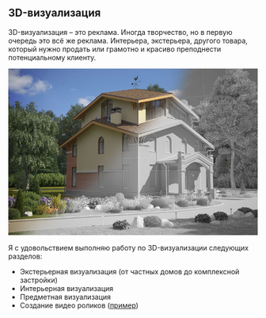 ## 3D-визуализация

3D-визуализация – это реклама. Иногда творчество, но в первую очередь это всё же реклама. Интерьера, экстерьера, другого товара, который нужно продать или грамотно и красиво преподнести потенциальному клиенту.

![](../visualization.jpg)

Я с удовольствием выполняю работу по 3D-визуализации следующих разделов:

* Экстерьерная визуализация (от частных домов до комплексной застройки)
* Интерьерная визуализация
* Предметная визуализация
* Создание видео роликов ([пример](../portfolio/))
